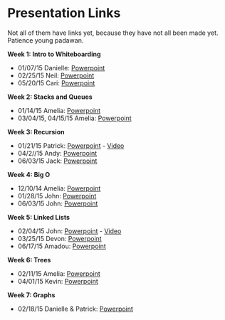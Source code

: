 # Presentation Links

Not all of them have links yet, because they have not all been made yet. Patience young padawan.


**Week 1: Intro to Whiteboarding**
- 01/07/15 Danielle: [Powerpoint](https://docs.google.com/presentation/d/1cSM01KiR6BrNnwIiODO6p3R32MspFiNHppCYOsoKAy4/edit#slide=id.p)
- 02/25/15 Neil: [Powerpoint](https://docs.google.com/presentation/d/1QTTZ1XigWEEL4T0xVSNI0QcmFcETUTQpOVPUYcxTt9k/edit?usp=sharing)
- 05/20/15 Cari: [Powerpoint](https://docs.google.com/presentation/d/1WfWaBmG0t-1EeY57-0MTYWaaXMPG1oegB6EZKBk_Vvs/edit?usp=sharing)

**Week 2: Stacks and Queues**
- 01/14/15 Amelia: [Powerpoint](https://docs.google.com/presentation/d/1IXc1fcIdf2kN4zckkPuwac7QiUG6owzotFuFmA7_dac/edit?usp=sharing)
- 03/04/15, 04/15/15 Amelia: [Powerpoint](https://docs.google.com/presentation/d/1g5ksDEMsPSmEzJcBsW4PqgZnL31HlyVz2pvl1jljHSk/edit?usp=sharing)

**Week 3: Recursion**
- 01/21/15 Patrick: [Powerpoint](https://www.dropbox.com/s/sz5kkyxt5rj4ann/Recursion%20Keynote.zip?dl=0) -  [Video](https://www.youtube.com/watch?v=VhlRKInWjkI&feature=youtu.be&t=59s)
- 04/2//15 Andy: [Powerpoint](https://github.com/acarl005/Recursion-Talk/tree/master/recursion%20lecture)
- 06/03/15 Jack: [Powerpoint](https://docs.google.com/presentation/d/1XJuMO1oeUkTgXIxDobO_T5tHnwsgXCLxDbX_CcFIyA0/edit?usp=sharing)

**Week 4: Big O**
- 12/10/14 Amelia: [Powerpoint](https://docs.google.com/presentation/d/1TmRtZTShtrOcRsdRdfpXXY671YhfhzjwdUc9AuPBIY4/edit?usp=sharing)
- 01/28/15 John: [Powerpoint](https://www.dropbox.com/s/in7y5y4u0v0tjym/john_big_o.pptx?dl=0)
- 06/03/15 John: [Powerpoint](https://www.dropbox.com/s/y97zsyfu70tbb6n/john-bigo-061015.pptx?dl=0)

**Week 5: Linked Lists**
- 02/04/15 John: [Powerpoint](https://www.dropbox.com/s/8pk9khuru83b3iv/lists.pdf?dl=0) - [Video](https://talks.devbootcamp.com/whiteboarding-and-algorithms-night-linked-lists-4-slash-4-slash-15)
- 03/25/15 Devon: [Powerpoint](https://drive.google.com/open?id=0B8A4oWYrleTrSmtFdVdCZzdHVnM&authuser=0)
- 06/17/15 Amadou: [Powerpoint](https://docs.google.com/presentation/d/1_oRDNHxvXy2HIlhLy08S_4by4DamWDiPGIw66gZlt0c/edit?usp=sharing)

**Week 6: Trees**
- 02/11/15 Amelia: [Powerpoint](https://docs.google.com/presentation/d/1KCL309jqfXTvIwt7VwIhiau70mGCKLB2mIQWjKVI_1A/edit?usp=sharing)
- 04/01/15 Kevin: [Powerpoint](https://docs.google.com/presentation/d/1HLLWUULE4hx2IWdQm6Ni7WLcgIeHJrm_Kh-_yYhJh-4/edit?usp=sharing)

**Week 7: Graphs**
- 02/18/15 Danielle & Patrick: [Powerpoint](https://docs.google.com/presentation/d/1RBpjIbORcNptwg_Cp4xCtIBz-tTTvXfo1IKGmj6fufI/edit?usp=sharing)
